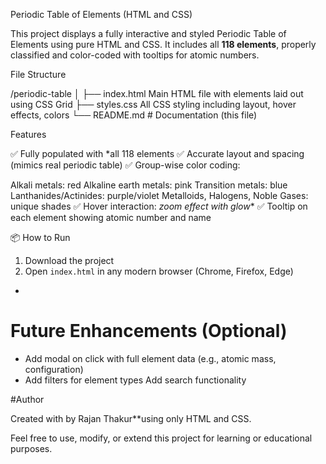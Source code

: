 Periodic Table of Elements (HTML and  CSS)

This project displays a fully interactive and styled Periodic Table of Elements using pure HTML and CSS. It includes all **118 elements**, properly classified and color-coded with tooltips for atomic numbers.


File Structure


/periodic-table
│
├── index.html        Main HTML file with elements laid out using CSS Grid
├── styles.css        All CSS styling including layout, hover effects, colors
└── README.md        # Documentation (this file)

Features

 ✅ Fully populated with *all 118 elements
 ✅ Accurate layout and spacing (mimics real periodic table)
 ✅ Group-wise color coding:

Alkali metals: red
   Alkaline earth metals: pink
   Transition metals: blue
   Lanthanides/Actinides: purple/violet
   Metalloids, Halogens, Noble Gases: unique shades
 ✅ Hover interaction: *zoom effect with glow**
 ✅ Tooltip on each element showing atomic number and name



 📦 How to Run
1. Download the project
2. Open `index.html` in any modern browser (Chrome, Firefox, Edge)

-
#  Future Enhancements (Optional)

* Add modal on click with full element data (e.g., atomic mass, configuration)
* Add filters for element types
 Add search functionality



#Author

Created with  by Rajan Thakur**using only HTML and CSS.



Feel free to use, modify, or extend this project for learning or educational purposes.
